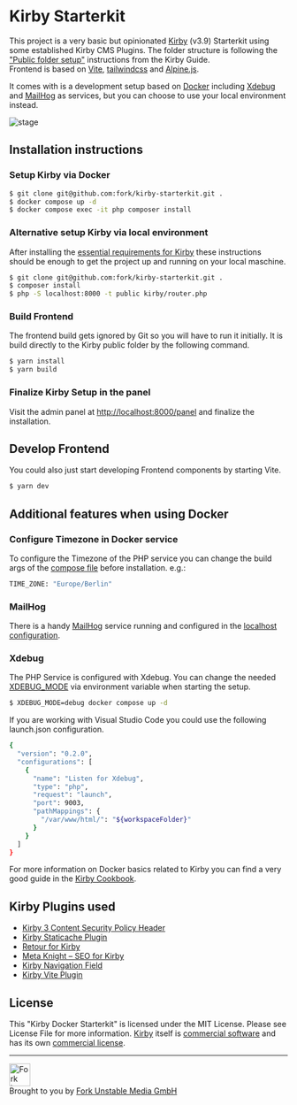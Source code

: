 # Kirby Starterkit

This project is a very basic but opinionated [Kirby](https://getkirby.com/) (v3.9) Starterkit using some established Kirby CMS Plugins. The folder structure is following the ["Public folder setup"](https://getkirby.com/docs/guide/configuration#custom-folder-setup__public-folder-setup) instructions from the Kirby Guide.<br>
Frontend is based on [Vite](https://vitejs.dev/), [tailwindcss](https://tailwindcss.com/) and [Alpine.js](https://alpinejs.dev/).

It comes with is a development setup based on [Docker](https://www.docker.com/) including [Xdebug](#xdebug) and [MailHog](#mailhog) as services, but you can choose to use your local environment instead.

![stage](https://github.com/fork/kirby-starterkit/assets/55244/cbb3ea0e-507f-473b-a5ca-368c407bd56f)

## Installation instructions

### Setup Kirby via Docker

```bash
$ git clone git@github.com:fork/kirby-starterkit.git .
$ docker compose up -d
$ docker compose exec -it php composer install
```

### Alternative setup Kirby via local environment

After installing the [essential requirements for Kirby](https://getkirby.com/docs/guide/quickstart) these instructions should be enough to get the project up and running on your local maschine.

```bash
$ git clone git@github.com:fork/kirby-starterkit.git .
$ composer install
$ php -S localhost:8000 -t public kirby/router.php
```

### Build Frontend

The frontend build gets ignored by Git so you will have to run it initially.
It is build directly to the Kirby public folder by the following command.

```bash
$ yarn install
$ yarn build
```

### Finalize Kirby Setup in the panel

Visit the admin panel at [http://localhost:8000/panel](http://localhost:8000/panel) and finalize the installation.

## Develop Frontend

You could also just start developing Frontend components by starting Vite.

```bash
$ yarn dev
```

## Additional features when using Docker

### Configure Timezone in Docker service

To configure the Timezone of the PHP service you can change the build args of the [compose file](./docker-compose.yml) before installation. e.g.:

```bash
TIME_ZONE: "Europe/Berlin"
```

### MailHog

There is a handy [MailHog](https://github.com/mailhog/MailHog) service running and configured in the [localhost configuration](./site/config/config.localhost.php).

### Xdebug

The PHP Service is configured with Xdebug. You can change the needed [XDEBUG_MODE](https://xdebug.org/docs/all_settings#mode) via environment variable when starting the setup.

```bash
$ XDEBUG_MODE=debug docker compose up -d
```

If you are working with Visual Studio Code you could use the following launch.json configuration.

```bash
{
  "version": "0.2.0",
  "configurations": [
    {
      "name": "Listen for Xdebug",
      "type": "php",
      "request": "launch",
      "port": 9003,
      "pathMappings": {
        "/var/www/html/": "${workspaceFolder}"
      }
    }
  ]
}

```

For more information on Docker basics related to Kirby you can find a very good guide in the [Kirby Cookbook](https://getkirby.com/docs/cookbook/setup/kirby-meets-docker#example-4-docker-compose).

## Kirby Plugins used

-   [Kirby 3 Content Security Policy Header](https://github.com/bnomei/kirby3-security-headers)
-   [Kirby Staticache Plugin](https://github.com/getkirby/staticache)
-   [Retour for Kirby](https://github.com/distantnative/retour-for-kirby)
-   [Meta Knight – SEO for Kirby](https://github.com/diesdasdigital/kirby-meta-knight)
-   [Kirby Navigation Field](https://github.com/chrisbeluga/kirby-navigation)
-   [Kirby Vite Plugin](https://github.com/arnoson/kirby-vite)

## License

This "Kirby Docker Starterkit" is licensed under the MIT License. Please see License File for more information. [Kirby](https://getkirby.com/) itself is [commercial software](https://getkirby.com/buy) and has its own [commercial license](https://getkirby.com/license).

---

<a href="https://www.fork.de" target="_blank"><img src="https://github.com/fork/kirby-starterkit/assets/55244/242acd9a-7936-414e-9c9e-984d4f690728" width="38" height="41" alt="Fork Logo" /></a><br />
Brought to you by [Fork Unstable Media GmbH](https://www.fork.de)
